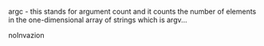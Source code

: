argc - this stands for argument count and it counts the number of elements in the one-dimensional array of strings which is argv...

noInvazion
